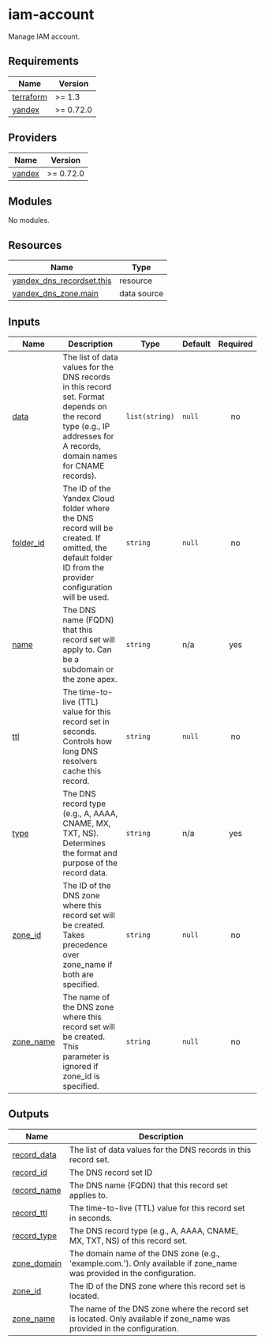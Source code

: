 # iam-account

Manage IAM account.


<!-- BEGIN_TF_DOCS -->
## Requirements

| Name | Version |
|------|---------|
| <a name="requirement_terraform"></a> [terraform](#requirement\_terraform) | >= 1.3 |
| <a name="requirement_yandex"></a> [yandex](#requirement\_yandex) | >= 0.72.0 |

## Providers

| Name | Version |
|------|---------|
| <a name="provider_yandex"></a> [yandex](#provider\_yandex) | >= 0.72.0 |

## Modules

No modules.

## Resources

| Name | Type |
|------|------|
| [yandex_dns_recordset.this](https://registry.terraform.io/providers/yandex-cloud/yandex/latest/docs/resources/dns_recordset) | resource |
| [yandex_dns_zone.main](https://registry.terraform.io/providers/yandex-cloud/yandex/latest/docs/data-sources/dns_zone) | data source |

## Inputs

| Name | Description | Type | Default | Required |
|------|-------------|------|---------|:--------:|
| <a name="input_data"></a> [data](#input\_data) | The list of data values for the DNS records in this record set. Format depends on the record type (e.g., IP addresses for A records, domain names for CNAME records). | `list(string)` | `null` | no |
| <a name="input_folder_id"></a> [folder\_id](#input\_folder\_id) | The ID of the Yandex Cloud folder where the DNS record will be created. If omitted, the default folder ID from the provider configuration will be used. | `string` | `null` | no |
| <a name="input_name"></a> [name](#input\_name) | The DNS name (FQDN) that this record set will apply to. Can be a subdomain or the zone apex. | `string` | n/a | yes |
| <a name="input_ttl"></a> [ttl](#input\_ttl) | The time-to-live (TTL) value for this record set in seconds. Controls how long DNS resolvers cache this record. | `string` | `null` | no |
| <a name="input_type"></a> [type](#input\_type) | The DNS record type (e.g., A, AAAA, CNAME, MX, TXT, NS). Determines the format and purpose of the record data. | `string` | n/a | yes |
| <a name="input_zone_id"></a> [zone\_id](#input\_zone\_id) | The ID of the DNS zone where this record set will be created. Takes precedence over zone\_name if both are specified. | `string` | `null` | no |
| <a name="input_zone_name"></a> [zone\_name](#input\_zone\_name) | The name of the DNS zone where this record set will be created. This parameter is ignored if zone\_id is specified. | `string` | `null` | no |

## Outputs

| Name | Description |
|------|-------------|
| <a name="output_record_data"></a> [record\_data](#output\_record\_data) | The list of data values for the DNS records in this record set. |
| <a name="output_record_id"></a> [record\_id](#output\_record\_id) | The DNS record set ID |
| <a name="output_record_name"></a> [record\_name](#output\_record\_name) | The DNS name (FQDN) that this record set applies to. |
| <a name="output_record_ttl"></a> [record\_ttl](#output\_record\_ttl) | The time-to-live (TTL) value for this record set in seconds. |
| <a name="output_record_type"></a> [record\_type](#output\_record\_type) | The DNS record type (e.g., A, AAAA, CNAME, MX, TXT, NS) of this record set. |
| <a name="output_zone_domain"></a> [zone\_domain](#output\_zone\_domain) | The domain name of the DNS zone (e.g., 'example.com.'). Only available if zone\_name was provided in the configuration. |
| <a name="output_zone_id"></a> [zone\_id](#output\_zone\_id) | The ID of the DNS zone where this record set is located. |
| <a name="output_zone_name"></a> [zone\_name](#output\_zone\_name) | The name of the DNS zone where the record set is located. Only available if zone\_name was provided in the configuration. |
<!-- END_TF_DOCS -->
